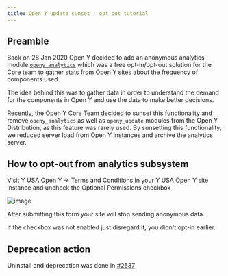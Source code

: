 ```yaml
---
title: Open Y update sunset - opt out tutorial
---
```


## Preamble

Back on 28 Jan 2020 Open Y decided to add an anonymous analytics module [`openy_analytics`](https://github.com/ymcatwincities/openy/tree/9.x-2.x/modules/custom/openy_analytics) which was a free opt-in/opt-out solution for the Core team to gather stats from Open Y sites about the frequency of components used.

The idea behind this was to gather data in order to understand the demand for the components in Open Y and use the data to make better decisions.

Recently, the Open Y Core Team decided to sunset this functionality and remove `openy_analytics` as well as `openy_update` modules from the Open Y Distribution, as this feature was rarely used. By sunsetting this functionality, we reduced server load from Open Y instances and archive the analytics server.

## How to opt-out from analytics subsystem

Visit Y USA Open Y -> Terms and Conditions in your Y USA Open Y site instance and uncheck the Optional Permissions checkbox

![image](https://user-images.githubusercontent.com/563412/130236284-5979a4fe-289c-4ccc-9c18-059d17d143e8.png)

After submitting this form your site will stop sending anonymous data.

If the checkbox was not enabled just disregard it, you didn't opt-in earlier.

## Deprecation action

Uninstall and deprecation was done in [#2537](https://github.com/ymcatwincities/openy/pull/2537)
